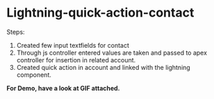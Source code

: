 # Lightning-quick-action-contact

Steps:
1. Created few input textfields for contact
2. Through js controller entered values are taken and passed to apex controller for insertion in related account.
3. Created quick action in account and linked with the lightning component. 

**For Demo, have a look at GIF attached.**
